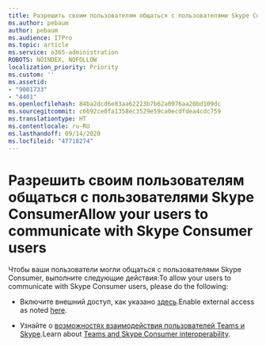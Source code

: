 ```yaml
---
title: Разрешить своим пользователям общаться с пользователями Skype Consumer
ms.author: pebaum
author: pebaum
ms.audience: ITPro
ms.topic: article
ms.service: o365-administration
ROBOTS: NOINDEX, NOFOLLOW
localization_priority: Priority
ms.custom: ''
ms.assetid:
- "9001733"
- "4401"
ms.openlocfilehash: 84ba2dcd6e83aa62223b7b62a0976aa20bd109dc
ms.sourcegitcommit: c6692ce0fa1358ec3529e59ca0ecdfdea4cdc759
ms.translationtype: HT
ms.contentlocale: ru-RU
ms.lasthandoff: 09/14/2020
ms.locfileid: "47718274"
---
```

# <a name="allow-your-users-to-communicate-with-skype-consumer-users"></a><span data-ttu-id="fecea-102">Разрешить своим пользователям общаться с пользователями Skype Consumer</span><span class="sxs-lookup"><span data-stu-id="fecea-102">Allow your users to communicate with Skype Consumer users</span></span>

<span data-ttu-id="fecea-103">Чтобы ваши пользователи могли общаться с пользователями Skype Consumer, выполните следующие действия:</span><span class="sxs-lookup"><span data-stu-id="fecea-103">To allow your users to communicate with Skype Consumer users, please do the following:</span></span>

- <span data-ttu-id="fecea-104">Включите внешний доступ, как указано [здесь](https://docs.microsoft.com/microsoftteams/manage-external-access#allow-or-block-domains).</span><span class="sxs-lookup"><span data-stu-id="fecea-104">Enable external access as noted [here](https://docs.microsoft.com/microsoftteams/manage-external-access#allow-or-block-domains).</span></span>

- <span data-ttu-id="fecea-105">Узнайте о [возможностях взаимодействия пользователей Teams и Skype](https://docs.microsoft.com/microsoftteams/teams-skype-interop).</span><span class="sxs-lookup"><span data-stu-id="fecea-105">Learn about [Teams and Skype Consumer interoperability](https://docs.microsoft.com/microsoftteams/teams-skype-interop).</span></span>
